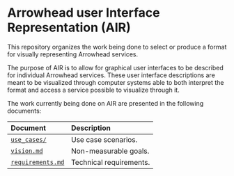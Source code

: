 # Arrowhead user Interface Representation (AIR)

This repository organizes the work being done to select or produce a format for visually representing Arrowhead services.

The purpose of AIR is to allow for graphical user interfaces to be described for individual Arrowhead services.
These user interface descriptions are meant to be visualized through computer systems able to both interpret the format and access a service possible to visualize through it.

The work currently being done on AIR are presented in the following documents:

| Document                             | Description |
|:-------------------------------------|:------------|
| [`use_cases/`](use_cases)            | Use case scenarios.
| [`vision.md`](vision.md)             | Non-measurable goals.
| [`requirements.md`](requirements.md) | Technical requirements.